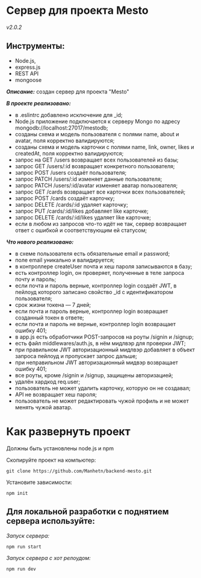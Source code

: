 # Сервер для проекта Mesto

_v2.0.2_

## Инструменты: 
- Node.js, 
- express.js
- REST API
- mongoose

**_Описание:_** создан сервер для проекта "Mesto"

**_В проекте реализовано:_**
- в .eslintrc добавлено исключение для _id;
- Node.js приложение подключается к серверу Mongo по адресу mongodb://localhost:27017/mestodb;
- созданы схема и модель пользователя с полями name, about и avatar, поля корректно валидируются;
- созданы схема и модель карточки с полями name, link, owner, likes и createdAt, поля корректно валидируются;
- запрос на GET /users возвращает всех пользователей из базы;
- запрос GET /users/:id возвращает конкретного пользователя;
- запрос POST /users создаёт пользователя;
- запрос PATCH /users/:id изменяет данные пользователя;
- запрос PATCH /users/:id/avatar изменяет аватар пользователя;
- запрос GET /cards возвращает все карточки всех пользователей;
- запрос POST /cards создаёт карточку;
- запрос DELETE /cards/:id удаляет карточку;
- запрос PUT /cards/:id/likes добавляет like карточке;
- запрос DELETE /cards/:id/likes удаляет like карточке;
- если в любом из запросов что-то идёт не так, сервер возвращает ответ с ошибкой и соответствующим ей статусом;

**_Что нового реализовано:_**
- в схеме пользователя есть обязательные email и password;
- поле email уникально и валидируется;
- в контроллере createUser почта и хеш пароля записываются в базу;
- есть контроллер login, он проверяет, полученные в теле запроса почту и пароль;
- если почта и пароль верные, контроллер login создаёт JWT, в пейлоуд которого записано свойство _id с идентификатором пользователя; 
- срок жизни токена — 7 дней;
- если почта и пароль верные, контроллер login возвращает созданный токен в ответе;
- если почта и пароль не верные, контроллер login возвращает ошибку 401;
- в app.js есть обработчики POST-запросов на роуты /signin и /signup;
- есть файл middlewares/auth.js, в нём мидлвэр для проверки JWT;
- при правильном JWT авторизационный мидлвэр добавляет в объект запроса пейлоуд и пропускает запрос дальше;
- при неправильном JWT авторизационный мидвэр возвращает ошибку 401;
- все роуты, кроме /signin и /signup, защищены авторизацией;
- удалён хардкод req.user;
- пользователь не может удалить карточку, которую он не создавал;
- API не возвращает хеш пароля;
- пользователь не может редактировать чужой профиль и не может менять чужой аватар.

# Как развернуть проект

Должны быть установлены node.js и npm

Скопируйте проект на компьютер:

```
git clone https://github.com/Manhetn/backend-mesto.git
```

Установите зависимости:

```
npm init
```

## Для локальной разработки с поднятием сервера используйте:

_Запуск сервера:_ 
```
npm run start 
```
_Запуск сервера с хот релоудом:_ 
```
npm run dev
```
